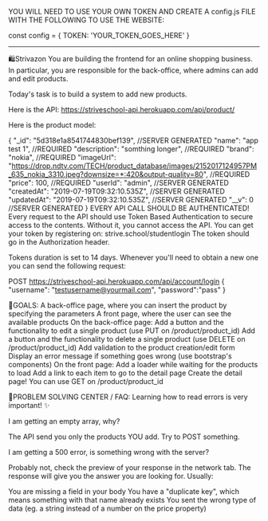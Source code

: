 YOU WILL NEED TO USE YOUR OWN TOKEN AND CREATE A config.js FILE WITH THE FOLLOWING TO USE THE WEBSITE:

const config = {
TOKEN: 'YOUR_TOKEN_GOES_HERE'
}

---

🛍️Strivazon
You are building the frontend for an online shopping business. In particular, you are responsible for the back-office, where admins can add and edit products.

Today's task is to build a system to add new products.

Here is the API: https://striveschool-api.herokuapp.com/api/product/

Here is the product model:

{
"\_id": "5d318e1a8541744830bef139", //SERVER GENERATED
"name": "app test 1", //REQUIRED
"description": "somthing longer", //REQUIRED
"brand": "nokia", //REQUIRED
"imageUrl": "https://drop.ndtv.com/TECH/product_database/images/2152017124957PM_635_nokia_3310.jpeg?downsize=*:420&output-quality=80", //REQUIRED
"price": 100, //REQUIRED
"userId": "admin", //SERVER GENERATED
"createdAt": "2019-07-19T09:32:10.535Z", //SERVER GENERATED
"updatedAt": "2019-07-19T09:32:10.535Z", //SERVER GENERATED
"\_\_v": 0 //SERVER GENERATED
}
EVERY API CALL SHOULD BE AUTHENTICATED! Every request to the API should use Token Based Authentication to secure access to the contents. Without it, you cannot access the API. You can get your token by registering on: strive.school/studentlogin The token should go in the Authorization header.

Tokens duration is set to 14 days. Whenever you'll need to obtain a new one you can send the following request:

POST https://striveschool-api.herokuapp.com/api/account/login
{ "username": "testusername@yourmail.com", "password":"pass" }

🎯GOALS:
A back-office page, where you can insert the product by specifying the parameters
A front page, where the user can see the available products
On the back-office page:
Add a button and the functionality to edit a single product (use PUT on /product/product_id)
Add a button and the functionality to delete a single product (use DELETE on /product/product_id)
Add validation to the product creation/edit form
Display an error message if something goes wrong (use bootstrap's components)
On the front page:
Add a loader while waiting for the products to load
Add a link to each item to go to the detail page
Create the detail page! You can use GET on /product/product_id

🔴PROBLEM SOLVING CENTER / FAQ:
Learning how to read errors is very important! ✨

I am getting an empty array, why?

The API send you only the products YOU add. Try to POST something.

I am getting a 500 error, is something wrong with the server?

Probably not, check the preview of your response in the network tab. The response will give you the answer you are looking for. Usually:

You are missing a field in your body
You have a "duplicate key", which means something with that name already exists
You sent the wrong type of data (eg. a string instead of a number on the price property)
